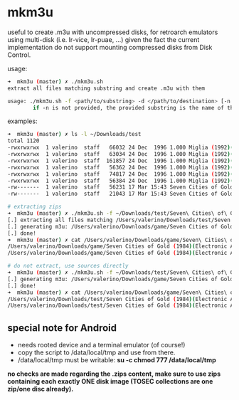 # mkm3u

useful to create .m3u with uncompressed disks, for retroarch emulators using multi-disk (i.e. lr-vice, lr-puae, ...) given the fact the current implementation do not support mounting compressed disks from Disk Control.

usage:

~~~bash
➜  mkm3u (master) ✗ ./mkm3u.sh                                            
extract all files matching substring and create .m3u with them

usage: ./mkm3u.sh -f <path/to/substring> -d </path/to/destination> [-n m3u name] [-x delete destination first] [-s to skip extract for already unzipped discs]
        if -n is not provided, the provided substring is the name of the generated .m3u
~~~

examples:

~~~bash
➜  mkm3u (master) ✗ ls -l ~/Downloads/test                                                                                     
total 1120
-rwxrwxrwx  1 valerino  staff   66032 24 Dec  1996 1.000 Miglia (1992)(Simulmondo)(Side A)[cr F4CG].zip
-rwxrwxrwx  1 valerino  staff   63034 24 Dec  1996 1.000 Miglia (1992)(Simulmondo)(Side A)[cr ICS].zip
-rwxrwxrwx  1 valerino  staff  161857 24 Dec  1996 1.000 Miglia (1992)(Simulmondo)(Side A)[cr NEI - ICS].zip
-rwxrwxrwx  1 valerino  staff   56362 24 Dec  1996 1.000 Miglia (1992)(Simulmondo)(Side B)[cr F4CG].zip
-rwxrwxrwx  1 valerino  staff   74817 24 Dec  1996 1.000 Miglia (1992)(Simulmondo)(Side B)[cr ICS].zip
-rwxrwxrwx  1 valerino  staff   56384 24 Dec  1996 1.000 Miglia (1992)(Simulmondo)(Side B)[cr NEI - ICS].zip
-rw-------  1 valerino  staff   56231 17 Mar 15:43 Seven Cities of Gold (1984)(Electronic Arts)(Side A).d64.zip
-rw-------  1 valerino  staff   21043 17 Mar 15:43 Seven Cities of Gold (1984)(Electronic Arts)(Side B).d64.zip

# extracting zips
➜  mkm3u (master) ✗ ./mkm3u.sh -f ~/Downloads/test/Seven\ Cities\ of\ Gold\ \(1984\)\(Electronic\ Arts\) -d ~/Downloads/game -x   
[.] extracting all files matching /Users/valerino/Downloads/test/Seven Cities of Gold (1984)(Electronic Arts) to /Users/valerino/Downloads/game
[.] generating m3u: /Users/valerino/Downloads/game/Seven Cities of Gold (1984)(Electronic Arts).m3u
[.] done!
➜  mkm3u (master) ✗ cat /Users/valerino/Downloads/game/Seven\ Cities\ of\ Gold\ \(1984\)\(Electronic\ Arts\).m3u               
/Users/valerino/Downloads/game/Seven Cities of Gold (1984)(Electronic Arts)(Side A).d64
/Users/valerino/Downloads/game/Seven Cities of Gold (1984)(Electronic Arts)(Side B).d64

# do not extract, use sources directly
➜  mkm3u (master) ✗ ./mkm3u.sh -f ~/Downloads/test/Seven\ Cities\ of\ Gold\ \(1984\)\(Electronic\ Arts\) -d ~/Downloads/game -x -s
[.] generating m3u: /Users/valerino/Downloads/game/Seven Cities of Gold (1984)(Electronic Arts).m3u
[.] done!
➜  mkm3u (master) ✗ cat /Users/valerino/Downloads/game/Seven\ Cities\ of\ Gold\ \(1984\)\(Electronic\ Arts\).m3u                  
/Users/valerino/Downloads/test/Seven Cities of Gold (1984)(Electronic Arts)(Side B).d64.zip
/Users/valerino/Downloads/test/Seven Cities of Gold (1984)(Electronic Arts)(Side A).d64.zip
~~~

## special note for Android

* needs rooted device and a terminal emulator (of course!)
* copy the script to /data/local/tmp and use from there.
* /data/local/tmp must be writable: __su -c chmod 777 /data/local/tmp__

__no checks are made regarding the .zips content, make sure to use zips containing each exactly ONE disk image (TOSEC collections are one zip/one disc already).__